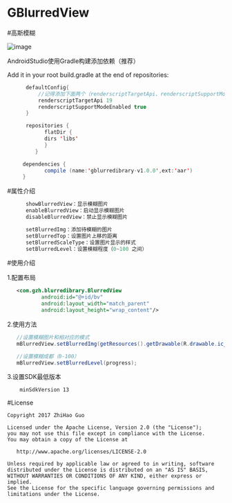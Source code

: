 # GBlurredView
#高斯模糊

![image](https://github.com/GuoZhiHao9396/GBlurredView/blob/master/app/src/main/res/raw/test.gif)

AndroidStudio使用Gradle构建添加依赖（推荐）

Add it in your root build.gradle at the end of repositories:
```java
      defaultConfig{
          //记得添加下面两个（renderscriptTargetApi、renderscriptSupportModeEnabled）
          renderscriptTargetApi 19
          renderscriptSupportModeEnabled true
      }

	  repositories {
            flatDir {
            dirs 'libs'
            }
         }

     dependencies {
            compile (name:'gblurredibrary-v1.0.0',ext:'aar')
     }
```


#属性介绍

```java
      showBlurredView：显示模糊图片
      enableBlurredView：启动显示模糊图片
      disableBlurredView：禁止显示模糊图片

      setBlurredImg：添加待模糊的图片
      setBlurredTop：设置图片上移的距离
      setBlurredScaleType：设置图片显示的样式
      setBlurredLevel：设置模糊程度（0~100 之间）
```

#使用介绍

1.配置布局

```xml
   <com.gzh.blurredibrary.BlurredView
           android:id="@+id/bv"
           android:layout_width="match_parent"
           android:layout_height="wrap_content"/>
```

2.使用方法
```java
   //设置模糊图片和相对应的模式
   mBlurredView.setBlurredImg(getResources().getDrawable(R.drawable.ic_test));

   //设置模糊成都（0-100）
   mBlurredView.setBlurredLevel(progress);
```

3.设置SDK最低版本

```text
    minSdkVersion 13
```


#License
```text
Copyright 2017 ZhiHao Guo

Licensed under the Apache License, Version 2.0 (the "License");
you may not use this file except in compliance with the License.
You may obtain a copy of the License at

   http://www.apache.org/licenses/LICENSE-2.0

Unless required by applicable law or agreed to in writing, software
distributed under the License is distributed on an "AS IS" BASIS,
WITHOUT WARRANTIES OR CONDITIONS OF ANY KIND, either express or implied.
See the License for the specific language governing permissions and
limitations under the License.
```
